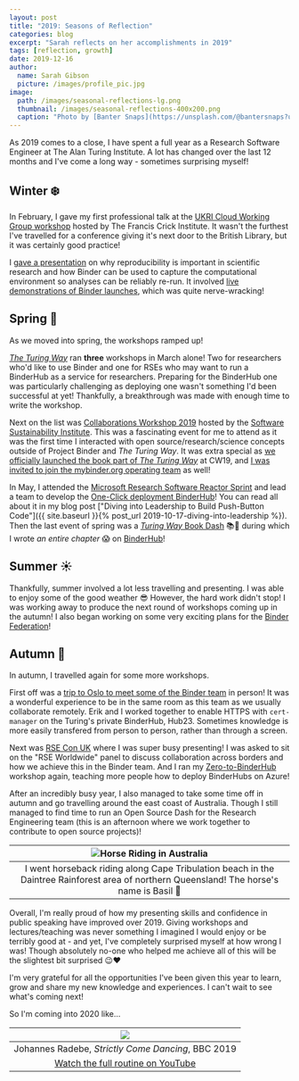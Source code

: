 ```yaml
---
layout: post
title: "2019: Seasons of Reflection"
categories: blog
excerpt: "Sarah reflects on her accomplishments in 2019"
tags: [reflection, growth]
date: 2019-12-16
author:
  name: Sarah Gibson
  picture: /images/profile_pic.jpg
image:
  path: /images/seasonal-reflections-lg.png
  thumbnail: /images/seasonal-reflections-400x200.png
  caption: "Photo by [Banter Snaps](https://unsplash.com/@bantersnaps?utm_source=unsplash&utm_medium=referral&utm_content=creditCopyText) on [Unsplash](https://unsplash.com/s/photos/seasons?utm_source=unsplash&utm_medium=referral&utm_content=creditCopyText)"
---
```


As 2019 comes to a close, I have spent a full year as a Research Software Engineer at The Alan Turing Institute.
A lot has changed over the last 12 months and I've come a long way - sometimes surprising myself!

## Winter :snowflake:

In February, I gave my first professional talk at the [UKRI Cloud Working Group workshop](https://cloud.ac.uk/workshops/feb2019/) hosted by The Francis Crick Institute.
It wasn't the furthest I've travelled for a conference giving it's next door to the British Library, but it was certainly good practice!

I [gave a presentation](https://github.com/alan-turing-institute/the-turing-way/blob/master/conferences/presentations/UKRI_cloud_2019-02-12/UKRI_cloud_demo_2019-02-12.md) on why reproducibility is important in scientific research and how Binder can be used to capture the computational environment so analyses can be reliably re-run.
It involved [live demonstrations of Binder launches](https://github.com/binder-examples/matplotlib-versions), which was quite nerve-wracking!

## Spring :tulip:

As we moved into spring, the workshops ramped up!

[_The Turing Way_](https://github.com/alan-turing-institute/the-turing-way) ran **three** workshops in March alone!
Two for researchers who'd like to use Binder and one for RSEs who may want to run a BinderHub as a service for researchers.
Preparing for the BinderHub one was particularly challenging as deploying one wasn't something I'd been successful at yet!
Thankfully, a breakthrough was made with enough time to write the workshop.

Next on the list was [Collaborations Workshop 2019](https://software.ac.uk/cw19) hosted by the [Software Sustainability Institute](https://software.ac.uk/).
This was a fascinating event for me to attend as it was the first time I interacted with open source/research/science concepts outside of Project Binder and _The Turing Way_.
It was extra special as [we officially launched the book part of _The Turing Way_](https://twitter.com/PHerterich/status/1113090148143714304) at CW19, and [I was invited to join the mybinder.org operating team](https://twitter.com/mybinderteam/status/1141448994821955584) as well!

In May, I attended the [Microsoft Research Software Reactor Sprint](https://research-software-reactor.github.io/blog/rsr0) and lead a team to develop the [One-Click deployment BinderHub](https://github.com/alan-turing-institute/binderhub-deploy)!
You can read all about it in my blog post ["Diving into Leadership to Build Push-Button Code"]({{ site.baseurl }}{% post_url 2019-10-17-diving-into-leadership %}).
Then the last event of spring was a [_Turing Way_ Book Dash](https://github.com/alan-turing-institute/the-turing-way/tree/master/workshops/book-dash) :books::dash: during which I wrote _an entire chapter_ :scream: on [BinderHub](https://the-turing-way.netlify.com/binderhub/binderhub.html)!

## Summer :sunny:

Thankfully, summer involved a lot less travelling and presenting.
I was able to enjoy some of the good weather :sunglasses:
However, the hard work didn't stop!
I was working away to produce the next round of workshops coming up in the autumn!
I also began working on some very exciting plans for the [Binder Federation](https://blog.jupyter.org/the-international-binder-federation-4f6235c1537e)!

## Autumn :maple_leaf:

In autumn, I travelled again for some more workshops.

First off was a [trip to Oslo to meet some of the Binder team](https://twitter.com/drsarahlgibson/status/1170405261070221312) in person!
It was a wonderful experience to be in the same room as this team as we usually collaborate remotely.
Erik and I worked together to enable HTTPS with `cert-manager` on the Turing's private BinderHub, Hub23.
Sometimes knowledge is more easily transfered from person to person, rather than through a screen.

Next was [RSE Con UK](https://rse.ac.uk/conf2019/) where I was super busy presenting!
I was asked to sit on the "RSE Worldwide" panel to discuss collaboration across borders and how we achieve this in the Binder team.
And I ran my [Zero-to-BinderHub](https://bit.ly/zero-to-binderhub-workshop) workshop again, teaching more people how to deploy BinderHubs on Azure!

After an incredibly busy year, I also managed to take some time off in autumn and go travelling around the east coast of Australia.
Though I still managed to find time to run an Open Source Dash for the Research Engineering team (this is an afternoon where we work together to contribute to open source projects)!

| ![Horse Riding in Australia](/images/horse_riding.jpg) |
| :---: |
| I went horseback riding along Cape Tribulation beach in the Daintree Rainforest area of northern Queensland! The horse's name is Basil :sparkling_heart: |

Overall, I'm really proud of how my presenting skills and confidence in public speaking have improved over 2019.
Giving workshops and lectures/teaching was never something I imagined I would enjoy or be terribly good at - and yet, I've completely surprised myself at how wrong I was!
Though absolutely no-one who helped me achieve all of this will be the slightest bit surprised :wink::heart:

I'm very grateful for all the opportunities I've been given this year to learn, grow and share my new knowledge and experiences.
I can't wait to see what's coming next!

So I'm coming into 2020 like...

| <img src="https://metro.co.uk/wp-content/uploads/2019/10/kick-new-56b2.gif"> |
| :---: |
| Johannes Radebe, _Strictly Come Dancing_, BBC 2019 |
| [Watch the full routine on YouTube](https://www.youtube.com/watch?v=tYSFo-YBaQM) |
